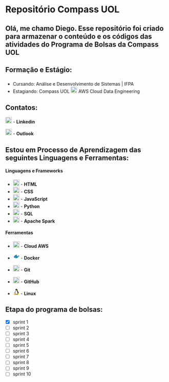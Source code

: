 # Repositório Compass UOL

## Olá, me chamo Diego. Esse repositório foi criado para armazenar o conteúdo e os códigos das atividades do Programa de Bolsas da Compass UOL

## Formação e Estágio:
 * Cursando: Análise e Desenvolvimento de Sistemas | IFPA <img src="https://seeklogo.com/images/I/ifpr-instituto-federal-do-parana-icone-logo-E4B5B3D67E-seeklogo.com.png" width="15" height="20"/>
* Estagiando: Compass UOL <img src="https://logospng.org/download/uol/logo-uol-icon-1024.png" width ="20" height ="20"/> AWS Cloud Data Engineering

## Contatos:
<a href="https://www.linkedin.com/in/diegosants/"><img src="https://cdn-icons-png.flaticon.com/512/174/174857.png" width="20" height="20"/></a> - **Linkedin**

<a href="diego.silva.pb@compasso.com.br"><img src="https://cdn-icons-png.flaticon.com/512/732/732223.png" width="20" height="20"/></a> - **Outlook**

## Estou em Processo de Aprendizagem das seguintes Linguagens e Ferramentas:
#### Linguagens e Frameworks
* <img src="https://cdn-icons-png.flaticon.com/512/732/732212.png" width="20" height="20"/> - **HTML**
* <img src="https://cdn-icons-png.flaticon.com/512/732/732190.png" width="20" height="20"/> - **CSS**
*	<img src="https://cdn.jsdelivr.net/gh/devicons/devicon/icons/javascript/javascript-original.svg" width="20" height="20"/> - **JavaScript**
* <img src="https://cdn3.iconfinder.com/data/icons/logos-and-brands-adobe/512/267_Python-512.png" width="20" height="20"/> - **Python**
*	<img src="https://www.freeiconspng.com/uploads/sql-server-icon-png-27.png" width="20" height="20"/> - **SQL**
*	<img src="https://cdn.icon-icons.com/icons2/2699/PNG/512/apache_spark_logo_icon_170560.png" width="20" height="20"/> - **Apache Spark**
#### Ferramentas
*	<img src="https://cdn.iconscout.com/icon/free/png-256/aws-1869025-1583149.png" width="20" height="20"/> - **Cloud AWS**
*	<img src="https://raw.githubusercontent.com/devicons/devicon/1119b9f84c0290e0f0b38982099a2bd027a48bf1/icons/docker/docker-original.svg" width="20" height="20"/> - **Docker**
*	<img src="https://git-scm.com/images/logos/downloads/Git-Icon-1788C.png" width="20" height="20"/> - **Git**
*	<img src="https://cdn-icons-png.flaticon.com/512/25/25231.png" width="20" height="20"/> - **GitHub**

*	<img src="https://github.com/devicons/devicon/raw/master/icons/linux/linux-original.svg" width="20" height="20"/> - **Linux**

## Etapa do programa de bolsas:
- [x] sprint 1 
- [ ] sprint 2
- [ ] sprint 3
- [ ] sprint 4
- [ ] sprint 5
- [ ] sprint 6
- [ ] sprint 7
- [ ] sprint 8
- [ ] sprint 9
- [ ] sprint 10

